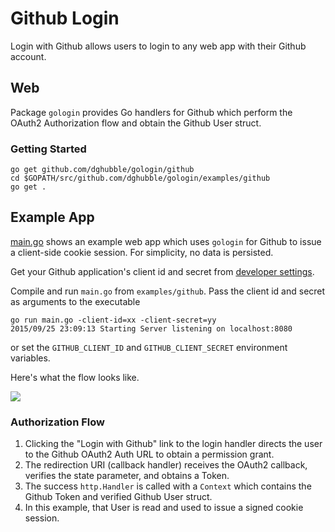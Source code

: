 
# Github Login

Login with Github allows users to login to any web app with their Github account.

## Web

Package `gologin` provides Go handlers for Github which perform the OAuth2 Authorization flow and obtain the Github User struct.

### Getting Started

    go get github.com/dghubble/gologin/github
    cd $GOPATH/src/github.com/dghubble/gologin/examples/github
    go get .

## Example App

[main.go](main.go) shows an example web app which uses `gologin` for Github to issue a client-side cookie session. For simplicity, no data is persisted.

Get your Github application's client id and secret from [developer settings](https://github.com/settings/developers).

Compile and run `main.go` from `examples/github`. Pass the client id and secret as arguments to the executable

    go run main.go -client-id=xx -client-secret=yy
    2015/09/25 23:09:13 Starting Server listening on localhost:8080

or set the `GITHUB_CLIENT_ID` and `GITHUB_CLIENT_SECRET` environment variables.

Here's what the flow looks like.

<img src="https://storage.googleapis.com/dghubble/github-web-login.gif">

### Authorization Flow

1. Clicking the "Login with Github" link to the login handler directs the user to the Github OAuth2 Auth URL to obtain a permission grant.
2. The redirection URI (callback handler) receives the OAuth2 callback, verifies the state parameter, and obtains a Token.
3. The success `http.Handler` is called with a `Context` which contains the Github Token and verified Github User struct.
4. In this example, that User is read and used to issue a signed cookie session.

